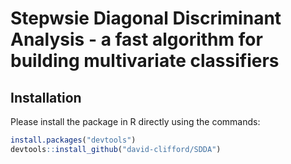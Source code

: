 # Stepwsie Diagonal Discriminant Analysis - a fast algorithm for building multivariate classifiers

## Installation
Please install the package in R directly using the commands:

```R
install.packages("devtools")
devtools::install_github("david-clifford/SDDA")
```
